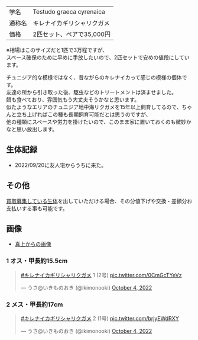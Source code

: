 |||
|:-|:-|
| 学名 | Testudo graeca cyrenaica |
| 通称名 | キレナイカギリシャリクガメ |
| 価格 | 2匹セット、ペアで35,000円 |

※相場はこのサイズだと1匹で3万程ですが、  
 スペース確保のために早めに手放したいので、2匹セットで安めの値段にしています。  

チュニジア的な模様ではなく、昔ながらのキレナイカって感じの模様の個体です。  
友達の所から引き取った後、駆虫などのトリートメントは済ませました。  
餌も食べており、雰囲気もう大丈夫そうかなと思います。  
似たようなエリアのチュニジア地中海リクガメを15年以上飼育してるので、ちゃんと立ち上げればこの種も長期飼育可能だとは思うのですが、  
他の種類にスペースや労力を掛けたいので、このまま家に置いておくのも微妙かなと思い放出します。  

## 生体記録

* 2022/09/20に友人宅からうちに来た。

## その他

[買取募集している生体](/shopping/purchase-price-list)を出していただける場合、その分値下げや交換・差額分お支払いする事も可能です。

## 画像

* [真上からの画像]({{site.baseurl}}/assets/img/shopping/creatures/testudo-graeca-cyrenaica/0/overhead_12.jpeg)

### 1 オス・甲長約15.5cm

<blockquote class="twitter-tweet"><p lang="ja" dir="ltr"><a href="https://twitter.com/hashtag/%E3%82%AD%E3%83%AC%E3%83%8A%E3%82%A4%E3%82%AB%E3%82%AE%E3%83%AA%E3%82%B7%E3%83%A3%E3%83%AA%E3%82%AF%E3%82%AC%E3%83%A1?src=hash&amp;ref_src=twsrc%5Etfw">#キレナイカギリシャリクガメ</a> 1 (2号) <a href="https://t.co/0CmGcTYeVz">pic.twitter.com/0CmGcTYeVz</a></p>&mdash; うさ@いきものおき (@ikimonooki) <a href="https://twitter.com/ikimonooki/status/1577409604073697280?ref_src=twsrc%5Etfw">October 4, 2022</a></blockquote> <script async src="https://platform.twitter.com/widgets.js" charset="utf-8"></script>

### 2 メス・甲長約17cm

<blockquote class="twitter-tweet"><p lang="ja" dir="ltr"><a href="https://twitter.com/hashtag/%E3%82%AD%E3%83%AC%E3%83%8A%E3%82%A4%E3%82%AB%E3%82%AE%E3%83%AA%E3%82%B7%E3%83%A3%E3%83%AA%E3%82%AF%E3%82%AC%E3%83%A1?src=hash&amp;ref_src=twsrc%5Etfw">#キレナイカギリシャリクガメ</a> 2 (1号) <a href="https://t.co/brjyEWdRXY">pic.twitter.com/brjyEWdRXY</a></p>&mdash; うさ@いきものおき (@ikimonooki) <a href="https://twitter.com/ikimonooki/status/1577409915337207808?ref_src=twsrc%5Etfw">October 4, 2022</a></blockquote> <script async src="https://platform.twitter.com/widgets.js" charset="utf-8"></script>
